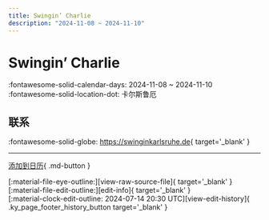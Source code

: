 ```yaml
---
title: Swingin’ Charlie
description: "2024-11-08 ~ 2024-11-10"
---
```


# Swingin’ Charlie 

:fontawesome-solid-calendar-days: 2024-11-08 ~ 2024-11-10  
:fontawesome-solid-location-dot: 卡尔斯鲁厄  

## 联系

:fontawesome-solid-globe: <https://swinginkarlsruhe.de>{ target='_blank' }  

---

[添加到日历](https://swing.news/ics/zh-Hans/2024/de_DE/swingin-charlie-2024.ics){ .md-button }

<div class="ky_page_footer" markdown>
<div class="ky_page_footer_trailing" markdown="span">
[:material-file-eye-outline:][view-raw-source-file]{ target='_blank' }
[:material-file-edit-outline:][edit-info]{ target='_blank' }
</div>
<div class="ky_page_footer_leading" markdown="span">
[:material-clock-edit-outline: 2024-07-14 20:30 UTC][view-edit-history]{ .ky_page_footer_history_button target='_blank' }
</div>
</div>

[view-raw-source-file]: https://github.com/swingdance/events/blob/main/2024/de_DE/swingin-charlie-2024.json "查看原始源文件"
[edit-info]: https://github.com/swingdance/events/issues/new?assignees=&labels=update+event&projects=&template=03-update_entity.yml&title=%5B2024%2Fde_DE%5D%20Swingin%E2%80%99%20Charlie&region=de_DE&year=2024&id=swingin-charlie-2024&name=Swingin%E2%80%99%20Charlie&org_id= "编辑信息"

[view-edit-history]: https://github.com/swingdance/events/commits/main/2024/de_DE/swingin-charlie-2024.json "查看编辑历史"
